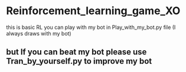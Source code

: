 # Reinforcement_learning_game_XO

this is basic RL 
you can play with my bot in Play_with_my_bot.py file (I always draws with my bot)

## but If you can beat my bot please use Tran_by_yourself.py to improve my bot
